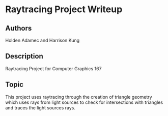 # Raytracing Project Writeup
## Authors
Holden Adamec and Harrison Kung
## Description
Raytracing Project for Computer Graphics 167
## Topic
This project uses raytracing through the creation of triangle geometry which uses rays from light sources to check for intersections with triangles and traces the light sources rays. 
